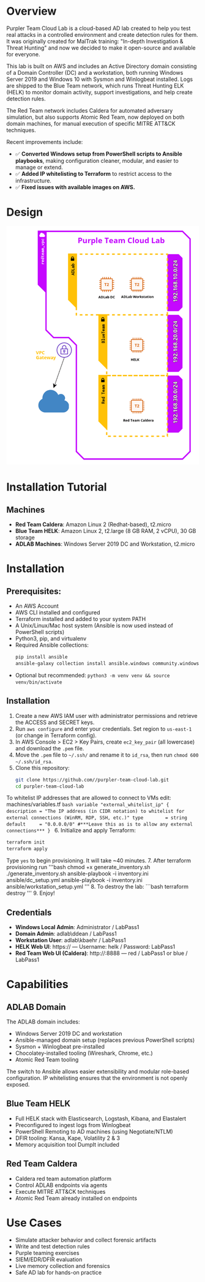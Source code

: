 # Overview
Purpler Team Cloud Lab is a cloud-based AD lab created to help you test real attacks in a controlled environment and create detection rules for them. It was originally created for MalTrak training: "In-depth Investigation & Threat Hunting" and now we decided to make it open-source and available for everyone.

This lab is built on AWS and includes an Active Directory domain consisting of a Domain Controller (DC) and a workstation, both running Windows Server 2019 and Windows 10 with Sysmon and Winlogbeat installed. Logs are shipped to the Blue Team network, which runs Threat Hunting ELK (HELK) to monitor domain activity, support investigations, and help create detection rules.

The Red Team network includes Caldera for automated adversary simulation, but also supports Atomic Red Team, now deployed on both domain machines, for manual execution of specific MITRE ATT&CK techniques.

Recent improvements include:
- ✅ **Converted Windows setup from PowerShell scripts to Ansible playbooks**, making configuration cleaner, modular, and easier to manage or extend.
- ✅ **Added IP whitelisting to Terraform** to restrict access to the infrastructure.
- ✅ **Fixed issues with available images on AWS.**

# Design
<img src="images/design.png" width="550"/>

# Installation Tutorial

## Machines
* **Red Team Caldera**: Amazon Linux 2 (Redhat-based), t2.micro
* **Blue Team HELK**: Amazon Linux 2, t2.large (8 GB RAM, 2 vCPU), 30 GB storage
* **ADLAB Machines**: Windows Server 2019 DC and Workstation, t2.micro

# Installation

## Prerequisites:
* An AWS Account
* AWS CLI installed and configured
* Terraform installed and added to your system PATH
* A Unix/Linux/Mac host system (Ansible is now used instead of PowerShell scripts)
* Python3, pip, and virtualenv
* Required Ansible collections:
  ```bash
  pip install ansible
  ansible-galaxy collection install ansible.windows community.windows chocolatey.chocolatey
  ```
* Optional but recommended: `python3 -m venv venv && source venv/bin/activate`

## Installation
1. Create a new AWS IAM user with administrator permissions and retrieve the ACCESS and SECRET keys.
2. Run `aws configure` and enter your credentials. Set region to `us-east-1` (or change in Terraform config).
3. In AWS Console > EC2 > Key Pairs, create `ec2_key_pair` (all lowercase) and download the `.pem` file.
4. Move the `.pem` file to `~/.ssh/` and rename it to `id_rsa`, then run `chmod 600 ~/.ssh/id_rsa`.
5. Clone this repository:
   ```bash
   git clone https://github.com//purpler-team-cloud-lab.git
   cd purpler-team-cloud-lab
   ```
To whitelist IP addresses that are allowed to connect to VMs edit: machines/variables.tf
     ```bash
     variable "external_whitelist_ip" {
      description = "The IP address (in CIDR notation) to whitelist for external connections (WinRM, RDP, SSH, etc.)"
      type        = string
      default     = "0.0.0.0/0" #***Leave this as is to allow any external connections***
     }
     ```
6. Initialize and apply Terraform:
   ```bash
   terraform init
   terraform apply
   ```
   Type `yes` to begin provisioning. It will take ~40 minutes.
7. After terraform provisioning run 
	'''bash
	chmod +x generate_inventory.sh
	./generate_inventory.sh
	 ansible-playbook -i inventory.ini ansible/dc_setup.yml
	 ansible-playbook -i inventory.ini ansible/workstation_setup.yml
	'''
8. To destroy the lab:
    ```bash
    terraform destroy
    '''
9. Enjoy!
## Credentials
- **Windows Local Admin**: Administrator / LabPass1
- **Domain Admin**: adlab\ddean / LabPass1
- **Workstation User**: adlab\kbaehr / LabPass1
- **HELK Web UI**: https://<blueteam-ip> — Username: helk / Password: LabPass1
- **Red Team Web UI (Caldera)**: http://<redteam-ip>:8888 — red / LabPass1 or blue / LabPass1

# Capabilities

## ADLAB Domain
The ADLAB domain includes:
- Windows Server 2019 DC and workstation
- Ansible-managed domain setup (replaces previous PowerShell scripts)
- Sysmon + Winlogbeat pre-installed
- Chocolatey-installed tooling (Wireshark, Chrome, etc.)
- Atomic Red Team tooling

The switch to Ansible allows easier extensibility and modular role-based configuration. IP whitelisting ensures that the environment is not openly exposed.

## Blue Team HELK
- Full HELK stack with Elasticsearch, Logstash, Kibana, and Elastalert
- Preconfigured to ingest logs from Winlogbeat
- PowerShell Remoting to AD machines (using Negotiate/NTLM)
- DFIR tooling: Kansa, Kape, Volatility 2 & 3
- Memory acquisition tool DumpIt included

## Red Team Caldera
- Caldera red team automation platform
- Control ADLAB endpoints via agents
- Execute MITRE ATT&CK techniques
- Atomic Red Team already installed on endpoints

# Use Cases
- Simulate attacker behavior and collect forensic artifacts
- Write and test detection rules
- Purple teaming exercises
- SIEM/EDR/DFIR evaluation
- Live memory collection and forensics
- Safe AD lab for hands-on practice

